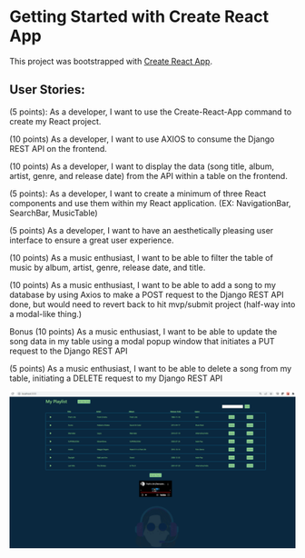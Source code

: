 # Getting Started with Create React App

This project was bootstrapped with [Create React App](https://github.com/facebook/create-react-app).

## User Stories:

(5 points): As a developer, I want to use the Create-React-App command to create my React project. 

(10 points) As a developer, I want to use AXIOS to consume the Django REST API on the frontend.  

(10 points) As a developer, I want to display the data (song title, album, artist, genre, and release date) from the API within a table on the frontend. 

(5 points): As a developer, I want to create a minimum of three React components and use them within my React application. (EX: NavigationBar, SearchBar, MusicTable) 

(5 points) As a developer, I want to have an aesthetically pleasing user interface to ensure a great user experience. 

(10 points) As a music enthusiast, I want to be able to filter the table of music by album, artist, genre, release date, and title. 

(10 points) As a music enthusiast, I want to be able to add a song to my database by using Axios to make a POST request to the Django REST API
done, but would need to revert back to hit mvp/submit project (half-way into a modal-like thing.)
 
Bonus
(10 points) As a music enthusiast, I want to be able to update the song data in my table using a modal popup window that initiates a PUT request to the Django REST API

(5 points) As a music enthusiast, I want to be able to delete a song from my table, initiating a DELETE request to my Django REST API

![screenshot](./public/assets/playlistsnip.png)
